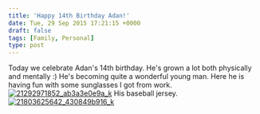```yaml
---
title: 'Happy 14th Birthday Adan!'
date: Tue, 29 Sep 2015 17:21:15 +0000
draft: false
tags: [Family, Personal]
type: post
---
```


Today we celebrate Adan's 14th birthday. He's grown a lot both physically and mentally :) He's becoming quite a wonderful young man. Here he is having fun with some sunglasses I got from work. [![21292971852_ab3a3e0e9a_k](https://zeusville.files.wordpress.com/2015/09/21292971852_ab3a3e0e9a_k.jpg?w=549)](https://zeusville.files.wordpress.com/2015/09/21292971852_ab3a3e0e9a_k.jpg) His baseball jersey. [![21803625642_430849b916_k](https://zeusville.files.wordpress.com/2015/09/21803625642_430849b916_k.jpg?w=549)](https://zeusville.files.wordpress.com/2015/09/21803625642_430849b916_k.jpg)
